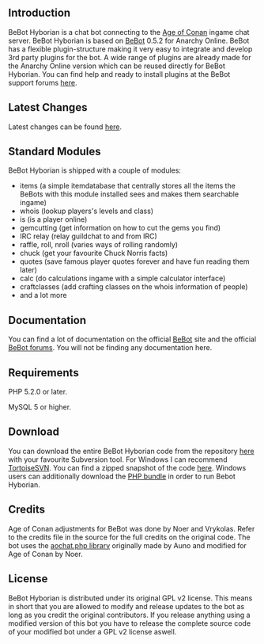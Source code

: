 ## Introduction ##
BeBot Hyborian is a chat bot connecting to the [Age of Conan](http://www.ageofconan.com/) ingame chat server. BeBot Hyborian is based on [BeBot](http://bebot.shadow-realm.org) 0.5.2 for Anarchy Online. BeBot has a flexible plugin-structure making it very easy to integrate and develop 3rd party plugins for the bot. A wide range of plugins are already made for the Anarchy Online version which can be reused directly for BeBot Hyborian. You can find help and ready to install plugins at the BeBot support forums [here](http://bebot.shadow-realm.org/forum/).

## Latest Changes ##
Latest changes can be found [here](http://code.google.com/p/bebot-aoc/source/list).

## Standard Modules ##
BeBot Hyborian is shipped with a couple of modules:
  * items (a simple itemdatabase that centrally stores all the items the BeBots with this module installed sees and makes them searchable ingame)
  * whois (lookup players's levels and class)
  * is (is a player online)
  * gemcutting (get information on how to cut the gems you find)
  * IRC relay (relay guildchat to and from IRC)
  * raffle, roll, nroll (varies ways of rolling randomly)
  * chuck (get your favourite Chuck Norris facts)
  * quotes (save famous player quotes forever and have fun reading them later)
  * calc (do calculations ingame with a simple calculator interface)
  * craftclasses (add crafting classes on the whois information of people)
  * and a lot more

## Documentation ##
You can find a lot of documentation on the official [BeBot](http://bebot.shadow-realm.org) site and the official [BeBot forums](http://bebot.shadow-realm.org/forum/). You will not be finding any documentation here.

## Requirements ##
PHP 5.2.0 or later.

MySQL 5 or higher.

## Download ##
You can download the entire BeBot Hyborian code from the repository [here](http://code.google.com/p/bebot-aoc/source/checkout) with your favourite Subversion tool. For Windows I can recommend [TortoiseSVN](http://tortoisesvn.net/). You can find a zipped snapshot of the code [here](http://code.google.com/p/bebot-aoc/downloads/list). Windows users can additionally download the [PHP bundle](http://bebot-aoc.googlecode.com/files/bebot-php_v5.2.6.rar) in order to run Bebot Hyborian.

## Credits ##
Age of Conan adjustments for BeBot was done by Noer and Vrykolas. Refer to the credits file in the source for the full credits on the original code. The bot uses the [aochat.php library](http://code.google.com/p/aocchat/) originally made by Auno and modified for Age of Conan by Noer.

## License ##
BeBot Hyborian is distributed under its original GPL v2 license. This means in short that you are allowed to modify and release updates to the bot as long as you credit the original contributors. If you release anything using a modified version of this bot you have to release the complete source code of your modified bot under a GPL v2 license aswell.